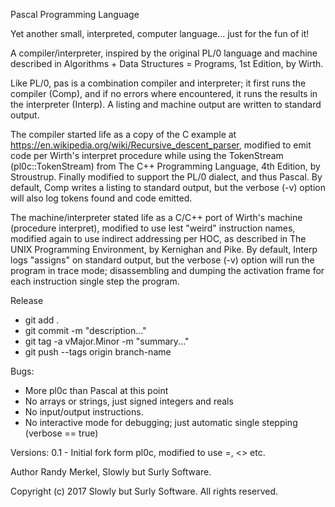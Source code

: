 Pascal Programming Language

Yet another small, interpreted, computer language... just for the fun of it!

A compiler/interpreter, inspired by the original PL/0 language and machine
described in Algorithms + Data Structures = Programs, 1st Edition, by Wirth.

Like PL/0, pas is a combination compiler and interpreter; it first runs the
compiler (Comp), and if no errors where encountered, it runs the results in
the interpreter (Interp). A listing and machine output are written to
standard output.

The compiler started life as a copy of the C example at
https://en.wikipedia.org/wiki/Recursive_descent_parser, modified to emit code
per Wirth's interpret procedure while using the TokenStream (pl0c::TokenStream)
from The C++ Programming Language, 4th Edition, by Stroustrup. Finally
modified to support the PL/0 dialect, and thus Pascal. By default, Comp writes
a listing to standard output, but the verbose (-v) option will also log tokens
found and code emitted.

The machine/interpreter stated life as a C/C++ port of Wirth's machine
(procedure interpret), modified to use lest "weird" instruction names, modified
again to use indirect addressing per HOC, as described in The UNIX Programming
Environment, by Kernighan and Pike. By default, Interp logs "assigns" on
standard output, but the verbose (-v) option will run the program in trace
mode; disassembling and dumping the activation frame for each instruction
single step the program.

Release
 * git add .
 * git commit -m "description..."
 * git tag -a vMajor.Minor -m "summary..."
 * git push --tags origin branch-name

Bugs:
 * More pl0c than Pascal at this point
 * No arrays or strings, just signed integers and reals
 * No input/output instructions.
 * No interactive mode for debugging; just automatic single stepping (verbose == true)

Versions:
    0.1 - Initial fork form pl0c, modified to use =, <> etc.

Author
    Randy Merkel, Slowly but Surly Software.

Copyright
    (c) 2017 Slowly but Surly Software.
    All rights reserved.
